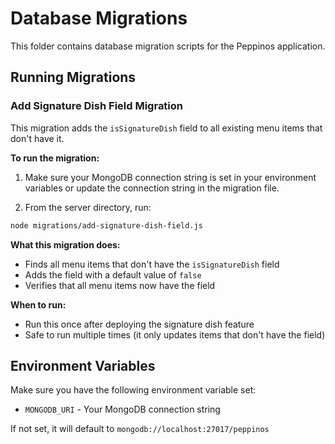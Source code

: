 # Database Migrations

This folder contains database migration scripts for the Peppinos application.

## Running Migrations

### Add Signature Dish Field Migration

This migration adds the `isSignatureDish` field to all existing menu items that don't have it.

**To run the migration:**

1. Make sure your MongoDB connection string is set in your environment variables or update the connection string in the migration file.

2. From the server directory, run:
```bash
node migrations/add-signature-dish-field.js
```

**What this migration does:**
- Finds all menu items that don't have the `isSignatureDish` field
- Adds the field with a default value of `false`
- Verifies that all menu items now have the field

**When to run:**
- Run this once after deploying the signature dish feature
- Safe to run multiple times (it only updates items that don't have the field)

## Environment Variables

Make sure you have the following environment variable set:
- `MONGODB_URI` - Your MongoDB connection string

If not set, it will default to `mongodb://localhost:27017/peppinos`

